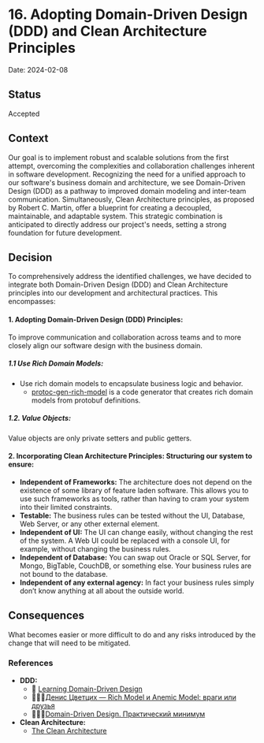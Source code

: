 # 16. Adopting Domain-Driven Design (DDD) and Clean Architecture Principles

Date: 2024-02-08

## Status

Accepted

## Context

Our goal is to implement robust and scalable solutions from the first attempt, overcoming the complexities and 
collaboration challenges inherent in software development. Recognizing the need for a unified approach to our 
software's business domain and architecture, we see Domain-Driven Design (DDD) as a pathway to improved domain modeling 
and inter-team communication. Simultaneously, Clean Architecture principles, as proposed by Robert C. Martin, 
offer a blueprint for creating a decoupled, maintainable, and adaptable system. This strategic combination is anticipated 
to directly address our project's needs, setting a strong foundation for future development.

## Decision

To comprehensively address the identified challenges, we have decided to integrate both Domain-Driven Design (DDD) 
and Clean Architecture principles into our development and architectural practices. This encompasses:

#### 1. **Adopting Domain-Driven Design (DDD) Principles:** 

To improve communication and collaboration across teams and to more closely align our software design with the business domain.

##### 1.1 Use Rich Domain Models:
 
- Use rich domain models to encapsulate business logic and behavior.
  - [protoc-gen-rich-model](../pkg/protoc/protoc-gen-rich-model/README.md) is a code generator that creates rich domain models from protobuf definitions.

##### 1.2. Value Objects:

Value objects are only private setters and public getters.

#### 2. **Incorporating Clean Architecture Principles:** Structuring our system to ensure:

  - **Independent of Frameworks:** The architecture does not depend on the existence of some library 
of feature laden software. This allows you to use such frameworks as tools, rather than having 
to cram your system into their limited constraints.
  - **Testable:** The business rules can be tested without the UI, Database, Web Server, or any other external element.
  - **Independent of UI:** The UI can change easily, without changing the rest of the system. 
A Web UI could be replaced with a console UI, for example, without changing the business rules.
  - **Independent of Database:** You can swap out Oracle or SQL Server, for Mongo, BigTable, CouchDB, or something else. 
Your business rules are not bound to the database.
  - **Independent of any external agency:** In fact your business rules simply don’t know anything at all about the outside world.

## Consequences

What becomes easier or more difficult to do and any risks introduced by the change that will need to be mitigated.

### References

- **DDD:**
  - 📖 [Learning Domain-Driven Design](https://www.oreilly.com/library/view/learning-domain-driven-design/9781098100124/)
  - 🎥🇷🇺[Денис Цветцих — Rich Model и Anemic Model: враги или друзья](https://youtu.be/kVO2OcsWFXs?si=PjqV1793Gh_LDJ3N)
  - 🎥🇷🇺[Domain-Driven Design. Практический минимум](https://gofunc.ru/talks/3f7283f58edb4f0291e683b2afb25d36/?referer=/schedule/days/)
- **Clean Architecture:**
  - [The Clean Architecture](https://blog.cleancoder.com/uncle-bob/2012/08/13/the-clean-architecture.html)
